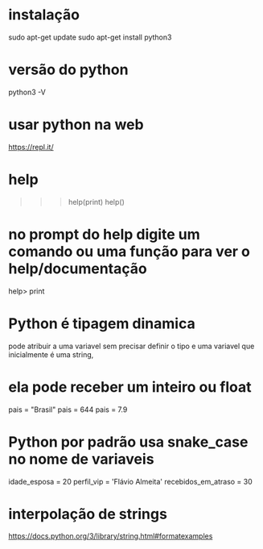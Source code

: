# instalação
sudo apt-get update
sudo apt-get install python3

# versão do python
python3 -V


# usar python na web
https://repl.it/


# help
>>> help(print)
>>> help()
# no prompt do help digite um comando ou uma função para ver o help/documentação
help> print


# Python é tipagem dinamica
pode atribuir a uma variavel sem precisar definir o tipo e uma variavel que inicialmente é uma string,
# ela pode receber um inteiro ou float
pais = "Brasil"
pais = 644
pais = 7.9

# Python por padrão usa snake_case no nome de variaveis
idade_esposa = 20
perfil_vip = 'Flávio Almeita'
recebidos_em_atraso = 30


# interpolação de strings
https://docs.python.org/3/library/string.html#formatexamples